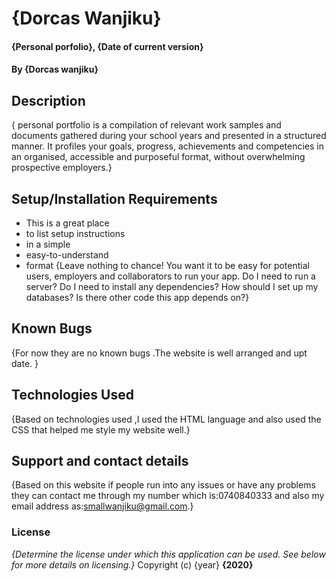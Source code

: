 # {Dorcas Wanjiku}
#### {Personal porfolio}, {Date of current version}
#### By **{Dorcas wanjiku}**
## Description
{ personal portfolio is a compilation of relevant work samples and documents gathered during your school years and presented in a structured manner. It profiles your goals, progress, achievements and competencies in an organised, accessible and purposeful format, without overwhelming prospective employers.}
## Setup/Installation Requirements
* This is a great place
* to list setup instructions
* in a simple
* easy-to-understand
* format
{Leave nothing to chance! You want it to be easy for potential users, employers and collaborators to run your app. Do I need to run a server? Do I need to install any dependencies? How should I set up my databases? Is there other code this app depends on?}
## Known Bugs
{For now they are no known bugs .The website is well arranged and upt date. }
## Technologies Used
{Based on technologies used ,I used the HTML language and also used the CSS that helped me style my website well.}
## Support and contact details
{Based on this website if people run into any issues or have any problems they can contact me through my number which is:0740840333 and also my email address as:smallwanjiku@gmail.com.}
### License
*{Determine the license under which this application can be used.  See below for more details on licensing.}*
Copyright (c) {year} **{2020}**
  